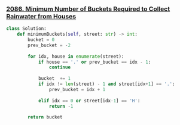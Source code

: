 ### [2086. Minimum Number of Buckets Required to Collect Rainwater from Houses](https://leetcode.com/problems/minimum-number-of-buckets-required-to-collect-rainwater-from-houses)

```python
class Solution:
    def minimumBuckets(self, street: str) -> int:
        bucket = 0
        prev_bucket = -2
        
        for idx, house in enumerate(street):
            if house == '.' or prev_bucket == idx - 1:
                continue
            
            bucket  += 1
            if idx != len(street) - 1 and street[idx+1] == '.':
                prev_bucket = idx + 1
                
            elif idx == 0 or street[idx-1] == 'H':
                return -1
        
        return bucket
```


